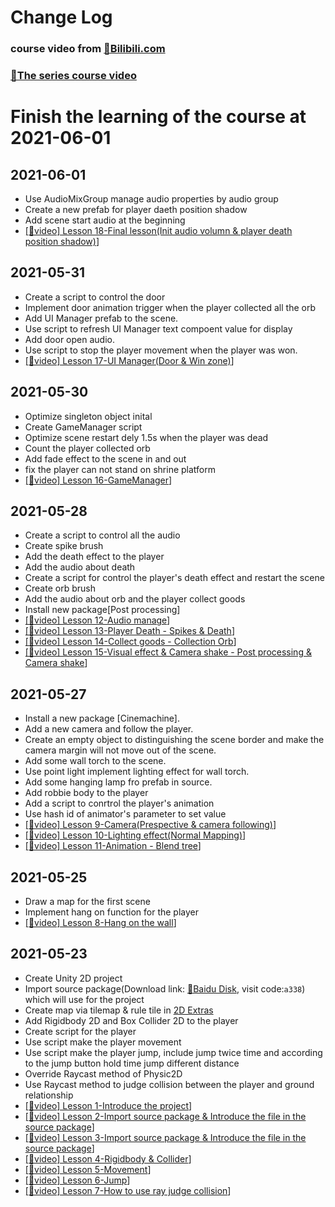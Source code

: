 # Change Log

### course video from [🔗Bilibili.com](https://www.bilibili.com/)

### [🔗The series course video](https://space.bilibili.com/370283072/channel/detail?cid=91017&ctype=0)

# Finish the learning of the course at 2021-06-01

## 2021-06-01
- Use AudioMixGroup manage audio properties by audio group
- Create a new prefab for player daeth position shadow
- Add scene start audio at the beginning
- [[🔗video] Lesson 18-Final lesson(Init audio volumn & player death position shadow)](https://www.bilibili.com/video/BV1PE411i753)]


## 2021-05-31
- Create a script to control the door
- Implement door animation trigger when the player collected all the orb
- Add UI Manager prefab to the scene.
- Use script to refresh UI Manager text compoent value for display
- Add door open audio.
- Use script to stop the player movement when the player was won.
- [[🔗video] Lesson 17-UI Manager(Door & Win zone)](https://www.bilibili.com/video/BV1zE411B7gA)]


## 2021-05-30
- Optimize singleton object inital
- Create GameManager script
- Optimize scene restart dely 1.5s when the player was dead
- Count the player collected orb
- Add fade effect to the scene in and out
- fix the player can not stand on shrine platform
- [[🔗video] Lesson 16-GameManager](https://www.bilibili.com/video/BV1iE411q7gU)]


## 2021-05-28
- Create a script to control all the audio
- Create spike brush
- Add the death effect to the player
- Add the audio about death
- Create a script for control the player's death effect and restart the scene
- Create orb brush
- Add the audio about orb and the player collect goods
- Install new package[Post processing]
- [[🔗video] Lesson 12-Audio manage](https://www.bilibili.com/video/BV17E411Y7VN)]
- [[🔗video] Lesson 13-Player Death - Spikes & Death](https://www.bilibili.com/video/BV14E411Y7e9)]
- [[🔗video] Lesson 14-Collect goods - Collection Orb](https://www.bilibili.com/video/BV1TE411a715)]
- [[🔗video] Lesson 15-Visual effect & Camera shake - Post processing & Camera shake](https://www.bilibili.com/video/BV1CE411b79Z)]


## 2021-05-27
- Install a new package [Cinemachine].
- Add a new camera and follow the player.
- Create an empty object to distinguishing the scene border and make the camera margin will not move out of the scene.
- Add some wall torch to the scene.
- Use point light implement lighting effect for wall torch.
- Add some hanging lamp fro prefab in source.
- Add robbie body to the player
- Add a script to conrtrol the player's animation 
- Use hash id of animator's parameter to set value 
- [[🔗video] Lesson 9-Camera(Prespective & camera following)](https://www.bilibili.com/video/BV1HE41127qk)]
- [[🔗video] Lesson 10-Lighting effect(Normal Mapping)](https://www.bilibili.com/video/BV1dE411y7m3)]
- [[🔗video] Lesson 11-Animation - Blend tree](https://www.bilibili.com/video/BV15E411a7ti)]


## 2021-05-25
- Draw a map for the first scene
- Implement hang on function for the player
- [[🔗video] Lesson 8-Hang on the wall](https://www.bilibili.com/video/BV1WE41167ng)]


## 2021-05-23
- Create Unity 2D project
- Import source package(Download link: [🔗Baidu Disk](https://pan.baidu.com/s/1c0I1pO7Rr8w4s4SGcfscHA), visit code:`a338`) which will use for the project
- Create map via tilemap & rule tile in [2D Extras](https://github.com/Unity-Technologies/2d-extras) 
- Add Rigidbody 2D and Box Collider 2D to the player 
- Create script for the player
- Use script make the player movement
- Use script make the player jump, include jump twice time and according to the jump button hold time jump different distance
- Override Raycast method of Physic2D 
- Use Raycast method to judge collision between the player and ground relationship 
- [[🔗video] Lesson 1-Introduce the project](https://www.bilibili.com/video/BV1iE411D71j)]
- [[🔗video] Lesson 2-Import source package & Introduce the file in the source package](https://www.bilibili.com/video/BV1wJ411c7Dh)]
- [[🔗video] Lesson 3-Import source package & Introduce the file in the source package](https://www.bilibili.com/video/BV1FE411f7VJ)]
- [[🔗video] Lesson 4-Rigidbody & Collider](https://www.bilibili.com/video/BV1tE411o7tB)]
- [[🔗video] Lesson 5-Movement](https://www.bilibili.com/video/BV1FE411o7Co)]
- [[🔗video] Lesson 6-Jump](https://www.bilibili.com/video/BV12E411C7cb)]
- [[🔗video] Lesson 7-How to use ray judge collision](https://www.bilibili.com/video/BV1uE411y7Cg)]

